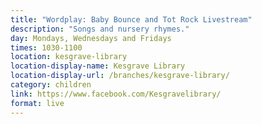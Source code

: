 ```yaml
---
title: "Wordplay: Baby Bounce and Tot Rock Livestream"
description: "Songs and nursery rhymes."
day: Mondays, Wednesdays and Fridays
times: 1030-1100
location: kesgrave-library
location-display-name: Kesgrave Library
location-display-url: /branches/kesgrave-library/
category: children
link: https://www.facebook.com/Kesgravelibrary/
format: live
---
```

